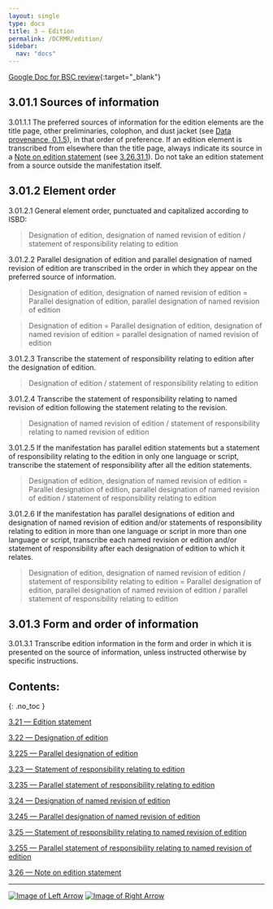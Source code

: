 ```yaml
---
layout: single
type: docs
title: 3 — Edition
permalink: /DCRMR/edition/
sidebar:
  nav: "docs"
---
```


[Google Doc for BSC review](https://docs.google.com/document/d/1kZYQ6cFLyFTH8APJeLwK8DXK56eNqEm1HpVJkwu347o/edit?usp=sharing){:target="_blank"}

## 3.01.1 Sources of information

<a name="3.01.1.1">3.01.1.1</a> The preferred sources of information for the edition elements are the title page, other preliminaries, colophon, and dust jacket (see [Data provenance, 0.1.5](/DCRMR/general-rules/Data-provenance/#015-sources-of-information)), in that order of preference. If an edition element is transcribed from elsewhere than the title page, always indicate its source in a [Note on edition statement](/DCRMR/edition/Note-on-edition-statement/) (see [3.26.31.1](/DCRMR/edition/Note-on-edition-statement/#3.26.31.1)). Do not take an edition statement from a source outside the manifestation itself.

## 3.01.2 Element order

<a name="3.01.2.1">3.01.2.1</a> General element order, punctuated and capitalized according to ISBD:

>Designation of edition, designation of named revision of edition  / statement of responsibility relating to edition

<a name="3.01.2.2">3.01.2.2</a> Parallel designation of edition and parallel designation of named revision of edition are transcribed in the order in which they appear on the preferred source of information.

>Designation of edition, designation of named revision of edition = Parallel designation of edition, parallel designation of named revision of edition

>Designation of edition = Parallel designation of edition, designation of named revision of edition = parallel designation of named revision of edition

<a name="3.01.2.3">3.01.2.3</a> Transcribe the statement of responsibility relating to edition after the designation of edition.

>Designation of edition / statement of responsibility relating to edition

<a name="3.01.2.4">3.01.2.4</a> Transcribe the statement of responsibility relating to named revision of edition following the statement relating to the revision.

>Designation of named revision of edition / statement of responsibility relating to named revision of edition

<a name="3.01.2.5">3.01.2.5</a> If the manifestation has parallel edition statements but a statement of responsibility relating to the edition in only one language or script, transcribe the statement of responsibility after all the edition statements.

>Designation of edition, designation of named revision of edition = Parallel designation of edition, parallel designation of named revision of edition / statement of responsibility relating to edition

<a name="3.01.2.6">3.01.2.6</a> If the manifestation has parallel designations of edition and designation of named revision of edition and/or statements of responsibility relating to edition in more than one language or script in more than one language or script, transcribe each named revision or edition and/or statement of responsibility after each designation of edition to which it relates.

>Designation of edition, designation of named revision of edition / statement of responsibility relating to edition = Parallel designation of edition, parallel designation of named revision of edition / parallel statement of responsibility relating to edition

## 3.01.3 Form and order of information

<a name="3.01.3.1">3.01.3.1</a> Transcribe edition information in the form and order in which it is presented on the source of information, unless instructed otherwise by specific instructions.

## Contents:
{: .no_toc }

[3.21 — Edition statement](/DCRMR/edition/Edition-statement/)

[3.22 — Designation of edition](/DCRMR/edition/Designation-of-edition/)

[3.225 — Parallel designation of edition](/DCRMR/edition/Parallel-designation-of-edition/)

[3.23 — Statement of responsibility relating to edition](/DCRMR/edition/Statement-of-responsibility-relating-to-edition/)

[3.235 — Parallel statement of responsibility relating to edition](/DCRMR/edition/Parallel-statement-of-responsibility-relating-to-edition/)

[3.24 — Designation of named revision of edition](/DCRMR/edition/Designation-of-named-revision-of-edition/)

[3.245 — Parallel designation of named revision of edition](/DCRMR/edition/Parallel-designation-of-named-revision-of-edition/)

[3.25 — Statement of responsibility relating to named revision of edition](/DCRMR/edition/Statement-of-responsibility-relating-to-named-revision-of-edition/)

[3.255 — Parallel statement of responsibility relating to named revision of edition](/DCRMR/edition/Parallel-statement-of-responsibility-relating-to-named-revision-of-edition/)

[3.26 — Note on edition statement](/DCRMR/edition/Note-on-edition-statement/)

---

[![Image of Left Arrow](https://rbms-bsc.github.io/DCRMR/assets/pictures/navigation/Arrow_Left.png "2.29 — Note on statement of responsibility")](/DCRMR/sor/Note-on-statement-of-responsibility/) [![Image of Right Arrow](https://rbms-bsc.github.io/DCRMR/assets/pictures/navigation/Arrow_Right.png "3.21 — Edition statement")](/DCRMR/edition/Edition-statement/)

